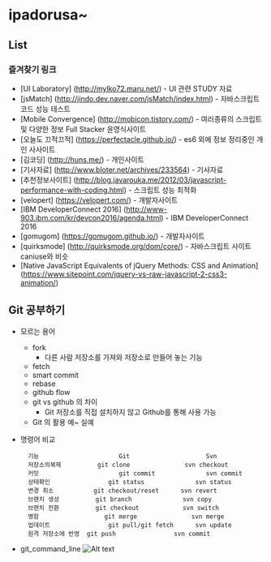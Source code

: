 # ipadorusa~

## List

### **즐겨찾기 링크**
- [UI Laboratory] (http://mylko72.maru.net/) - UI 관련 STUDY 자료
- [jsMatch] (http://jindo.dev.naver.com/jsMatch/index.html) - 자바스크립트 코드 성능 테스트
- [Mobile Convergence] (http://mobicon.tistory.com/) - 여러종류의 스크립트 및 다양한 정보 Full Stacker 윤영식사이트
- [오늘도 끄적끄적] (https://perfectacle.github.io/) - es6 외에 정보 정리중인 개인 사사이트
- [김코딩] (http://huns.me/) - 개인사이트
- [기사자료] (http://www.bloter.net/archives/233564) - 기사자료
- [추천정보사이트] (http://blog.javarouka.me/2012/03/javascript-performance-with-coding.html) - 스크립트 성능 최적화
- [velopert] (https://velopert.com/) - 개발자사이트
- [IBM DeveloperConnect 2016] (http://www-903.ibm.com/kr/devcon2016/agenda.html) - IBM DeveloperConnect 2016
- [gomugom] (https://gomugom.github.io/) - 개발자사이트
- [quirksmode] (http://quirksmode.org/dom/core/) - 자바스크립트 사이트 caniuse와 비슷
- [Native JavaScript Equivalents of jQuery Methods: CSS and Animation] (https://www.sitepoint.com/jquery-vs-raw-javascript-2-css3-animation/)


## **Git 공부하기**
- 모르는 용어
	- fork
	    - 다른 사람 저장소를 가져와 저장소로 만들어 놓는 기능
	- fetch
	- smart commit
	- rebase
	- github flow
	- git vs github 의 차이
	    - Git 저장소를 직접 설치하지 않고 Github를 통해 사용 가능
    - Git 의 활용 예~ 실예

- 명령어 비교

		기능           			Git 			        Svn
		저장소의복제    		git clone   			svn checkout
		커밋           		    git commit  			svn commit
		상태확인				git status  			svn status
		변경 취소			git checkout/reset 		svn revert
		브랜치 생성			git branch				svn copy
		브랜치 전환			git checkout			svn switch
		병함					git merge				svn merge
		업데이트				git pull/git fetch		svn update
		원격 저장소에 반영	git push				svn commit
- git_command_line
![Alt text](https://github.com/ipadorusa/2017_list/img_command_line.jpg)
